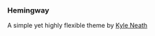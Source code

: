 ### Hemingway

A simple yet highly flexible theme by [Kyle Neath][1]

[1]: http://warpspire.com/ "Warpspire - Kyle Neath's Blog"
